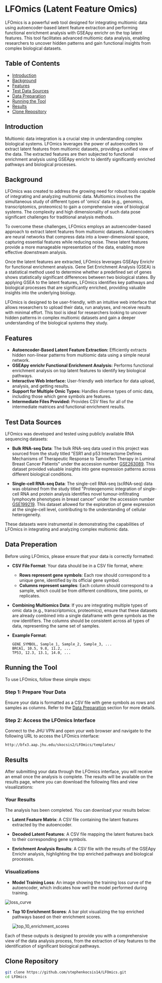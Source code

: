 # LFOmics (Latent Feature Omics)

LFOmics is a powerful web tool designed for integrating multiomic data using autoencoder-based latent feature extraction and performing functional enrichment analysis with GSEApy enrichr on the top latent features. This tool facilitates advanced multiomic data analysis, enabling researchers to uncover hidden patterns and gain functional insights from complex biological datasets.

## Table of Contents

- [Introduction](#introduction)
- [Background](#background)
- [Features](#features)
- [Test Data Sources](#test-data-sources)
- [Data Preparation](#data-preparation)
- [Running the Tool](#running-the-tool)
- [Results](#results)
- [Clone Repository](#clone-repository)

## Introduction

Multiomic data integration is a crucial step in understanding complex biological systems. LFOmics leverages the power of autoencoders to extract latent features from multiomic datasets, providing a unified view of the data. The extracted features are then subjected to functional enrichment analysis using GSEApy enrichr to identify significantly enriched pathways and biological processes.

## Background

LFOmics was created to address the growing need for robust tools capable of integrating and analyzing multiomic data. Multiomics involves the simultaneous study of different types of 'omics' data (e.g., genomics, transcriptomics, proteomics) to gain a comprehensive view of biological systems. The complexity and high dimensionality of such data pose significant challenges for traditional analysis methods.

To overcome these challenges, LFOmics employs an autoencoder-based approach to extract latent features from multiomic datasets. Autoencoders are neural networks that compress data into a lower-dimensional space, capturing essential features while reducing noise. These latent features provide a more manageable representation of the data, enabling more effective downstream analysis.

Once the latent features are extracted, LFOmics leverages GSEApy Enrichr for functional enrichment analysis. Gene Set Enrichment Analysis (GSEA) is a statistical method used to determine whether a predefined set of genes shows statistically significant differences between two biological states. By applying GSEA to the latent features, LFOmics identifies key pathways and biological processes that are significantly enriched, providing valuable insights into the underlying biology.

LFOmics is designed to be user-friendly, with an intuitive web interface that allows researchers to upload their data, run analyses, and receive results with minimal effort. This tool is ideal for researchers looking to uncover hidden patterns in complex multiomic datasets and gain a deeper understanding of the biological systems they study.

## Features

- **Autoencoder-Based Latent Feature Extraction:** Efficiently extracts hidden non-linear patterns from multiomic data using a simple neural network.
- **GSEApy enrichr Functional Enrichment Analysis:** Performs functional enrichment analysis on top latent features to identify key biological pathways.
- **Interactive Web Interface:** User-friendly web interface for data upload, analysis, and getting results.
- **Support for Multiple Omic Types:** Handles diverse types of omic data, including those which gene symbols are features.
- **Intermediate Files Provided:** Provides CSV files for all of the intermediate matrices and functional enrichment results.

## Test Data Sources

LFOmics was developed and tested using publicly available RNA sequencing datasets:

- **Bulk RNA-seq Data**: The bulk RNA-seq data used in this project was sourced from the study titled "ESR1 and p53 Interactome Defines Mechanisms of Therapeutic Response to Tamoxifen Therapy in Luminal Breast Cancer Patients" under the accession number [GSE263089](https://www.ncbi.nlm.nih.gov/geo/query/acc.cgi?acc=GSE263089). This dataset provided valuable insights into gene expression patterns across different biological conditions.

- **Single-cell RNA-seq Data**: The single-cell RNA-seq (scRNA-seq) data was obtained from the study titled "Proteogenomic integration of single-cell RNA and protein analysis identifies novel tumour-infiltrating lymphocyte phenotypes in breast cancer" under the accession number [GSE199219](https://www.ncbi.nlm.nih.gov/geo/query/acc.cgi?acc=GSE199219). This dataset allowed for the exploration of gene expression at the single-cell level, contributing to the understanding of cellular heterogeneity.

These datasets were instrumental in demonstrating the capabilities of LFOmics in integrating and analyzing complex multiomic data.

## Data Preperation

Before using LFOmics, please ensure that your data is correctly formatted:

- **CSV File Format**: Your data should be in a CSV file format, where:
  - **Rows represent gene symbols**: Each row should correspond to a unique gene, identified by its official gene symbol.
  - **Columns represent samples**: Each column should correspond to a sample, which could be from different conditions, time points, or replicates.

- **Combining Multiomics Data**: If you are integrating multiple types of omic data (e.g., transcriptomics, proteomics), ensure that these datasets are already combined into a single dataframe with gene symbols as the row identifiers. The columns should be consistent across all types of data, representing the same set of samples.

- **Example Format**:
  
  ```plaintext
  GENE_SYMBOL, Sample_1, Sample_2, Sample_3, ...
  BRCA1, 10.5, 9.8, 11.2, ...
  TP53, 12.3, 13.1, 14.0, ...
  ```

## Running the Tool

To use LFOmics, follow these simple steps:

### Step 1: Prepare Your Data

Ensure your data is formatted as a CSV file with gene symbols as rows and samples as columns. Refer to the [Data Preparation](#data-preparation) section for more details.

### Step 2: Access the LFOmics Interface

Connect to the JHU VPN and open your web browser and navigate to the following URL to access the LFOmics interface:

```plaintext
http://bfx3.aap.jhu.edu/skocsis2/LFOmics/templates/
```

## Results

After submitting your data through the LFOmics interface, you will receive an email once the analysis is complete. The results will be available on the results page, where you can download the following files and view visualizations:

### Your Results

The analysis has been completed. You can download your results below:

- **Latent Feature Matrix**: A CSV file containing the latent features extracted by the autoencoder.

- **Decoded Latent Features**: A CSV file mapping the latent features back to their corresponding gene symbols.

- **Enrichment Analysis Results**: A CSV file with the results of the GSEApy Enrichr analysis, highlighting the top enriched pathways and biological processes.

### Visualizations

- **Model Training Loss**: An image showing the training loss curve of the autoencoder, which indicates how well the model performed during training.

 ![loss_curve](https://github.com/user-attachments/assets/15ad3394-1658-48be-870e-a590778fb33c)

- **Top 10 Enrichment Scores**: A bar plot visualizing the top enriched pathways based on their enrichment scores.

  ![top_10_enrichment_scores](https://github.com/user-attachments/assets/c4e99189-a19b-454d-bf8a-da832ae6b793)

Each of these outputs is designed to provide you with a comprehensive view of the data analysis process, from the extraction of key features to the identification of significant biological pathways.

## Clone Repository
   ```bash
   git clone https://github.com/stephenkocsis14/LFOmics.git
   cd LFOmics
   ```

